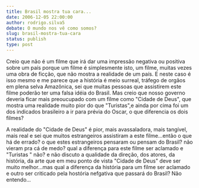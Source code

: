 ```yaml
---
title: Brasil mostra tua cara...
date: 2006-12-05 22:00:00
author: rodrigo.silva5
debate: O mundo nos vê como somos?
slug: brasil-mostra-tua-cara
status: publish 
type: post
---
```


Creio que não é um filme que irá dar uma impressão negativa ou positiva sobre um país porque um filme é simplesmente isto, um filme, muitas vezes uma obra de ficção, que não mostra a realidade de um país. E neste caso é isso mesmo e me parece que a história é meio surreal, tráfego de orgãos em plena selva Amazônica, sei que muitas pessoas que assistirem este filme poderão ter uma falsa idéia do Brasil. Mas creio que nosso governo deveria ficar mais preoucupado com um filme como "Cidade de Deus", que mostra uma realidade muito pior do que "Turistas",e ainda por cima foi um dos indicados brasileiro a ir para prévia do Oscar, o que diferencia os dois filmes?  

A realidade do "Cidade de Deus" é pior, mais avassaladora, mais tangível, mais real e sei que muitos estrangeiros assistiram a este filme...então o que há de errado? o que estes estrangeiros pensaram ou pensam do Brasil? não vieram pra cá de medo? qual a diferença para este filme ser aclamado e "Turistas " não? e não discuto a qualidade da direção, dos atores, da história, da arte que em meu ponto de vista "Cidade de Deus" deve ser muito melhor...mas qual a diferença da história para um filme ser aclamado e outro ser criticado pela hostória nefgativa que passará do Brasil? Não entendo...
